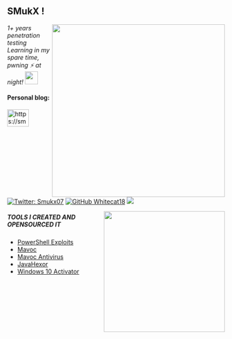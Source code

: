 <p align="center">
<!-- <a href ="https://smukx.github.io"><img src="https://raw.githubusercontent.com/Whitecat18/Whitecat18/main/files/Banner.gif"</a> 

    <a href ="https://smukx.github.io"><img src="https://thumbs.gfycat.com/AmpleSecondhandCoqui-size_restricted.gif" height=300</a> ---->
  <!-- <a href="https://smukx.github.io"><img src="https://1.bp.blogspot.com/-lKJKpqe85y4/XVVYr9-WHRI/AAAAAAAAB9M/-h245-Fg-nYbZqvO0RV0tlfhxQ8sqvEawCLcBGAs/s1600/Sampler.gif" >-->
   </p>                                                                                                                              
<!--
## 👨‍💻 Smukx's Lair 👨‍💻
👋 Greetings, fellow geeks! I'm an self-proclaimed programmer , pentester , hacker , Network Analyst and Machine Learner ⚙️ 
-->

<h2>SMukX !</h2>

<img align='right' src="https://github-readme-stats-sigma-five.vercel.app/api?username=Whitecat18&show_icons=true&theme=dracula" width="400"> 

<p><em>1+ years penetration testing<br>
  Learning in my spare time, pwning ⚡ at night! <img src="https://media.giphy.com/media/WUlplcMpOCEmTGBtBW/giphy.gif" width="30"> 
</em></p>

<h4 align="left">Personal blog:</h4>
<p align="left">
<a href="https://smukx.github.io/" target="blank"><img align="center" src="https://www.svgrepo.com/show/10382/blogger.svg" alt="https://smukx.github.io/" height="40" width="50" /></a>
</p>


[![Twitter: Smukx07](https://img.shields.io/twitter/follow/Smukx?style=flat-square)](https://twitter.com/Smukx07)
[![GitHub Whitecat18](https://img.shields.io/github/followers/Whitecat18?label=follow%20github&style=flat-square)](https://github.com/Whitecat18)
![](https://komarev.com/ghpvc/?username=Whitecat18&label=Profile+Viewers&color=blue)

  <img align="right" src="https://github-readme-stats.vercel.app/api/top-langs/?username=Whitecat18&layout=compact&show_icons=true&theme=cobalt" width="280" /> 

<h5>TOOLS I CREATED AND OPENSOURCED IT </h5>

- <a href="https://github.com/Whitecat18/Powershell-Scripts-for-Hackers-and-Pentesters" > PowerShell Exploits</a>
- <a href="https://github.com/Whitecat18/Mavoc" > Mavoc </a>
- <a href="https://github.com/Whitecat18/Mavoc-Antivirus" > Mavoc Antivirus </a>
- <a href="https://github.com/Whitecat18/javahexor" > JavaHexor </a>
- <a href="https://github.com/Whitecat18/windows-10-Activator" > Windows 10 Activator </a>




<!--
## Projects

💻 My GitHub repository is where I showcase some of my best work. Here are a few recent projects that I'm particularly proud of:

- PROJECT 1 -> <a href="https://github.com/Whitecat18/Ps-script-for-Hackers-and-Pentesters" > Powershell for Hackers and Pentesters 👨‍💻<a/>
- PROJECT 2 -> <a href="https://github.com/Whitecat18/VoxBot-Ai" target="_blank"> VoxBot-Ai 🤖</a>
- PROJECT 3 -> <a href="https://github.com/Whitecat18/javahexor" > Javahexor 📍 <a/>
- PROJECT 4 -> <a href="https://github.com/Whitecat18/Windows-10-Activator" > Windows 10 Activation Tool ⚙️ </a>

🔓 All of my code is open-source, so feel free to take a peek and use it for your own nefarious purposes. 😈

## Connect with Me

📱  Visit My article page , where i will be post often <a href="https://smukx.github.io/" > Click Here </a> 💬<br><br> 
  
 
[![Twitter](https://img.shields.io/badge/Twitter-%231DA1F2.svg?logo=Twitter&logoColor=white)](https://twitter.com/Smukx07)
 --> 


  
 <!--  ![Smukx's GitHub Status](https://github-readme-stats.vercel.app/api?username=Whitecat18&show_icons=true&theme=radical&hide=issues,contribs)
--->


  <!--
## Follow Me on GitHub

👀 If you want to stay up-to-date with my latest hacks and code, be sure to follow me on GitHub. Who knows, maybe you'll learn a thing or two and become a pro one day. 😉 

That's all for now. Stay geeky, my friends. 🤘
-->


  <!--
  <br>
 <h2>Upcoming Projects 💻 </h2>
 - Powershell scrips for hackers and pentesters <br>
 - Undetectable Payload For Windows Systems.
 --->
 
  <!--
  ## Some Inspired Quotes 📜✍️:
  
  Talk is Cheap , Show me The Code ~ Linus Torvalds
  
  In the realm of 1s and 0s, where logic weaves a tapestry of algorithms, the code whisperers dwell, 
  decrypting the symphony of bytes, sculpting worlds from the ether ~ Smukx

  Amidst the lines of code, my essence thrives. No need for grand claims or boastful proclamations. Let my source code speak, revealing the intricate symphony of my being,       whispering my true prowess to those who seek. ~ Smukx 
 -->


